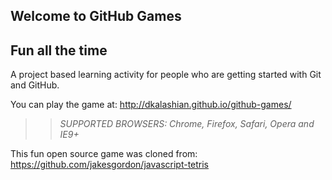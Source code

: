 ## Welcome to GitHub Games
## Fun all the time ##

A project based learning activity for people who are getting started with Git and GitHub.

You can play the game at: http://dkalashian.github.io/github-games/

>> _*SUPPORTED BROWSERS*: Chrome, Firefox, Safari, Opera and IE9+_

This fun open source game was cloned from: https://github.com/jakesgordon/javascript-tetris

